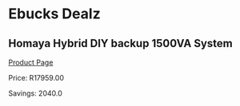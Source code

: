 
# Ebucks Dealz
## Homaya Hybrid DIY backup 1500VA System
[Product Page](https://www.ebucks.com/web/shop/productSelected.do?prodId=1170342401&catId=854105660)

Price: R17959.00

Savings: 2040.0


	